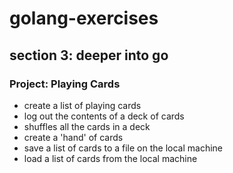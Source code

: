 # golang-exercises
## section 3: deeper into go

### Project: Playing Cards
- create a list of playing cards 
- log out the contents of a deck of cards 
- shuffles all the cards in a deck 
- create a 'hand' of cards 
- save a list of cards to a file on the local machine 
- load a list of cards from the local machine 
